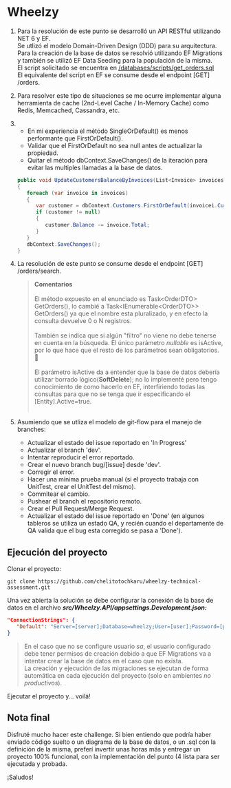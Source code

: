 # Wheelzy

1) Para la resolución de este punto se desarrolló un API RESTful utilizando NET 6 y EF.<br />
   Se utlizó el modelo Domain-Driven Design (DDD) para su arquitectura.<br />
   Para la creación de la base de datos se resolvió utilizando EF Migrations y también se utilizó EF Data Seeding para la populación de la misma.<br />
   El script solicitado se encuentra en [/databases/scripts/get_orders.sql](https://github.com/chelitotochkaru/wheelzy-technical-assessment/blob/dev/databases/scripts/get_orders.sql)<br />
   El equivalente del script en EF se consume desde el endpoint [GET] /orders.
2) Para resolver este tipo de situaciones se me ocurre implementar alguna herramienta de cache (2nd-Level Cache / In-Memory Cache) como Redis, Memcached, Cassandra, etc.
3) * En mi experiencia el método SingleOrDefault() es menos performante que FirstOrDefault().
   * Validar que el FirstOrDefault no sea null antes de actualizar la propiedad.
   * Quitar el método dbContext.SaveChanges() de la iteración para evitar las multiples llamadas a la base de datos.
   ```csharp
   public void UpdateCustomersBalanceByInvoices(List<Invoice> invoices)
   {
      foreach (var invoice in invoices)
      {
         var customer = dbContext.Customers.FirstOrDefault(invoicei.CustomerId.Value);
         if (customer != null)
         {
            customer.Balance -= invoice.Total;
         }
      }
      dbContext.SaveChanges();
   }
   ```
4) La resolución de este punto se consume desde el endpoint [GET] /orders/search.<br />

   > **Comentarios**<br /><br />
   > El método expuesto en el enunciado es Task\<OrderDTO\> GetOrders(), lo cambié a Task\<IEnumerable\<OrderDTO\>\> GetOrders() ya que el nombre esta pluralizado, y en efecto la consulta devuelve 0 o N registros.<br /><br />
   > También se indica que si algún "filtro" no viene no debe tenerse en cuenta en la búsqueda. El único parámetro _nullable_ es isActive, por lo que hace que el resto de los parámetros sean obligatorios. 🧐<br /><br />
   > El parámetro isActive da a entender que la base de datos debería utilizar borrado lógico(**SoftDelete**); no lo implementé pero tengo conocimiento de como hacerlo en EF, interfiriendo todas las consultas para que no se tenga que ir especificando el [Entity].Active=true.<br /><br />

5) Asumiendo que se utliza el modelo de git-flow para el manejo de branches:
   * Actualizar el estado del issue reportado en 'In Progress'
   * Actualizar el branch 'dev'.
   * Intentar reproducir el error reportado.
   * Crear el nuevo branch bug/[issue] desde 'dev'.
   * Corregir el error.
   * Hacer una mínima prueba manual (si el proyecto trabaja con UnitTest, crear el UnitTest del mismo).
   * Commitear el cambio.
   * Pushear el branch el repositorio remoto.
   * Crear el Pull Request/Merge Request.
   * Actualizar el estado del issue reportado en 'Done' (en algunos tableros se utiliza un estado QA, y recién cuando el departamente de QA valida que el bug esta corregido se pasa a 'Done').

## Ejecución del proyecto

Clonar el proyecto:<br />

```
git clone https://github.com/chelitotochkaru/wheelzy-technical-assessment.git
```

Una vez abierta la solución se debe configurar la conexión de la base de datos en el archivo ***src/Wheelzy.API/appsettings.Development.json:***
```json
"ConnectionStrings": {
   "Default": "Server=[server];Database=wheelzy;User=[user];Password=[password];Trusted_Connection=False;TrustServerCertificate=True;"
}
```
> En el caso que no se configure usuario _sa_, el usuario configurado debe tener permisos de creación debido a que EF Migrations va a intentar crear la base de datos en el caso que no exista.<br />
> La creación y ejecución de las migraciones se ejecutan de forma automática en cada ejecución del proyecto (solo en ambientes _no productivos_).

Ejecutar el proyecto y... voilá!

## Nota final

Disfruté mucho hacer este challenge. Si bien entiendo que podría haber enviado código suelto o un diagrama de la base de datos, o un .sql con la definición de la misma, preferí invertir unas horas más y entregar un proyecto 100% funcional, con la implementación del punto (4 lista para ser ejecutada y probada.

¡Saludos!
